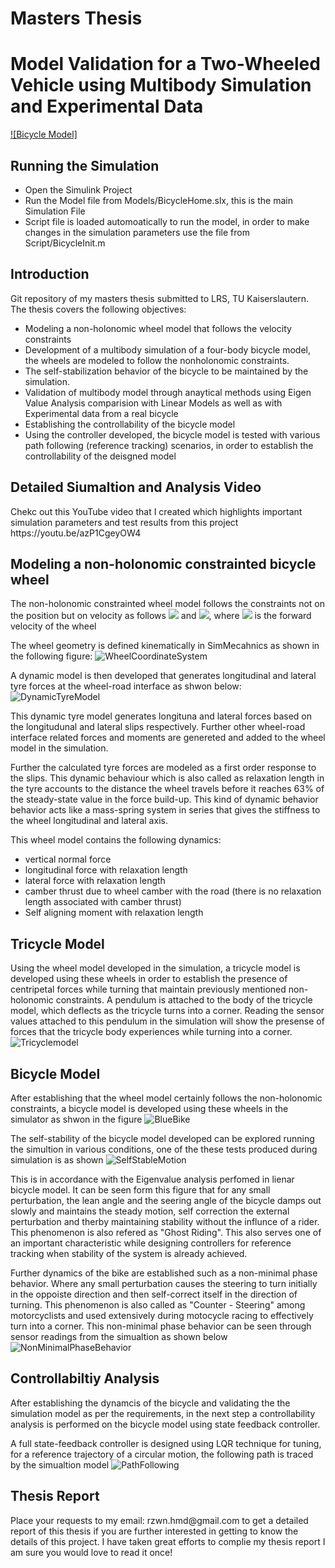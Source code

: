 # Masters Thesis

# Model Validation for a Two-Wheeled Vehicle using Multibody Simulation and Experimental Data

[![Bicycle Model]](https://user-images.githubusercontent.com/38962235/90955651-acd76c00-e47f-11ea-93b7-9d495311a948.PNG)

<h2>Running the Simulation</h2>
<p>
  <ul>
    <li>Open the Simulink Project</li>
    <li>Run the Model file from Models/BicycleHome.slx, this is the main Simulation File</li>
    <li>Script file is loaded automoatically to run the model, in order to make changes in the simulation parameters use the file from Script/BicycleInit.m</li>
</ul>
</p>

<h2>Introduction</h2>

<p>Git repository of my masters thesis submitted to LRS, TU Kaiserslautern. The thesis covers the following objectives:
<ul>
  <li>Modeling a non-holonomic wheel model that follows the velocity constraints</li>
  <li>Development of a multibody simulation of a four-body bicycle model, the wheels are modeled to follow the nonholonomic constraints.</li>
  <li>The self-stabilization behavior of the bicycle to be maintained by the simulation.</li>
  <li>Validation of multibody model through anaytical methods using Eigen Value Analysis comparision with Linear Models as well as with Experimental data from a real bicycle</li>
  <li>Establishing the controllability of the bicycle model</li>
  <li>Using the controller developed, the bicycle model is tested with various path following (reference tracking) scenarios, in order to establish the controllability of the deisgned model</li>
</ul>
</p>

<h2>Detailed Siumaltion and Analysis Video</h2>

<p>Chekc out this YouTube video that I created which highlights important simulation parameters and test results from this project
  https://youtu.be/azP1CgeyOW4
</p>

<h2> Modeling a non-holonomic constrainted bicycle wheel </h2>
<p>The non-holonomic constrainted wheel model follows the constraints not on the position but on velocity as follows 
<img src="https://render.githubusercontent.com/render/math?math=\dot{x} = v cos{\varphi}"> and <img src="https://render.githubusercontent.com/render/math?math=\dot{x} = v sin{\varphi}">, where <img src="https://render.githubusercontent.com/render/math?math=v"> is the forward velocity of the wheel
</p>

<p>
  The wheel geometry is defined kinematically in SimMecahnics as shown in the following figure:
  <img src="https://user-images.githubusercontent.com/38962235/90957757-26775600-e490-11ea-804f-8dd92d91e1aa.PNG" alt="WheelCoordinateSystem">
</p>

<p>
  A dynamic model is then developed that generates longitudinal and lateral tyre forces at the wheel-road interface as shwon below:
  <img src="https://user-images.githubusercontent.com/38962235/90957841-9b4a9000-e490-11ea-90ac-c1b70dbbb5ab.PNG" alt="DynamicTyreModel">
</p>

<p>
  This dynamic tyre model generates longituna and lateral forces based on the longitudunal and lateral slips respectively. Further other wheel-road interface related forces and  moments are genereted and added to the wheel model in the simulation.
</p>

<p>
Further the calculated tyre forces are modeled as a first order response to the slips. This dynamic behaviour which is also called as relaxation length in the tyre accounts to the distance the wheel travels before it reaches 63% of the steady-state value in the force build-up. This kind of dynamic behavior behavior acts like a mass-spring system in series
that gives the stiffness to the wheel longitudinal and lateral axis.

This wheel model contains the following dynamics:
<ul>
  <li>vertical normal force</li>
  <li>longitudinal force with relaxation length</li>
  <li>lateral force with relaxation length</li>
  <li>camber thrust due to wheel camber with the road (there is no relaxation length associated with camber thrust)</li>
  <li>Self aligning moment with relaxation length</li>
</ul>
</p>
<h2>Tricycle Model</h2>

<p>
Using the wheel model developed in the simulation, a tricycle model is developed using these wheels in order to establish the presence of centripetal forces while turning that maintain previously mentioned non-holonomic constraints. A pendulum is attached to the body of the tricycle model, which deflects as the tricycle turns into a corner. Reading the sensor values attached to this pendulum in the simulation will show the presense of forces that the tricycle body experiences while turning into a corner.

<img src="https://user-images.githubusercontent.com/38962235/90958096-4d368c00-e492-11ea-9297-d2f478414948.PNG" alt="Tricyclemodel">
</p>

<h2>Bicycle Model</h2>
<p>
After establishing that the wheel model certainly follows the non-holonomic constraints, a bicycle model is developed using these wheels in the simulator as shwon in the figure
<img src="https://user-images.githubusercontent.com/38962235/90958137-9b4b8f80-e492-11ea-8878-b0dcaad78607.PNG" alt="BlueBike">
</p>
<p>
The self-stability of the bicycle model developed can be explored running the simultion in various conditions, one of the these tests produced during simulation is as shown
<img src="https://user-images.githubusercontent.com/38962235/90958155-d0f07880-e492-11ea-8db5-867772f962a6.PNG" alt="SelfStableMotion" class="center">
</p>
<p>
This is in accordance with the Eigenvalue analysis perfomed in lienar bicycle model. It can be seen form this figure that for any small perturbation, the lean angle and the seering angle of the bicycle damps out slowly and maintains the steady motion, self correction the external perturbation and therby maintaining stability without the influnce of a rider. This phenomenon is also refered as "Ghost Riding". This also serves one of an important characteristic while designing controllers for reference tracking when stability of the system is already achieved.
</p>
<p>
Further dynamics of the bike are established such as a non-minimal phase behavior. Where any small perturbation causes the steering to turn initially in the oppoiste direction and then self-correct itself in the direction of turning. This phenomenon is also called as "Counter - Steering" among motorcyclists and used extensively during motocycle racing to effectively turn into a corner. This non-minimal phase behavior can be seen through sensor readings from the simualtion as shown below
<img src="https://user-images.githubusercontent.com/38962235/90958313-eb772180-e493-11ea-9fa1-ef626944db18.PNG" alt="NonMinimalPhaseBehavior" class="center">
</p>

<h2>Controllabiltiy Analysis</h2>
  <p>
    After establishing the dynamcis of the bicycle and validating the the simulation model as per the requirements, in the next step a controllability analysis is performed on the bicycle model using state feedback controller.
  </p>
  
  <p>
  A full state-feedback controller is designed using LQR technique for tuning, for a reference trajectory of a circular motion, the following path is traced by the simualtion model
  <img src="https://user-images.githubusercontent.com/38962235/90958537-6856cb00-e495-11ea-9789-ab704c62a233.PNG" alt="PathFollowing">
</p>

<h2>Thesis Report</h2>
<p>
  Place your requests to my email: rzwn.hmd@gmail.com to get a detailed report of this thesis if you are further interested in getting to know the details of this project. I have taken great efforts to complie my thesis report I am sure you would love to read it once!
</p>
